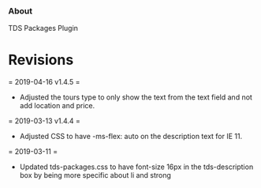 ### About

TDS Packages Plugin

# Revisions

= 2019-04-16 v1.4.5 =
* Adjusted the tours type to only show the text from the text field and not add location and price.

= 2019-03-13 v1.4.4 =
* Adjusted CSS to have -ms-flex: auto on the description text for IE 11.

= 2019-03-11 = 
* Updated tds-packages.css to have font-size 16px in the tds-description box by being more specific about li and strong